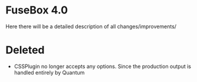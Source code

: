 # FuseBox 4.0

Here there will be a detailed description of all changes/improvements/

# Deleted

- CSSPlugin no longer accepts any options. Since the production output is
  handled entirely by Quantum
